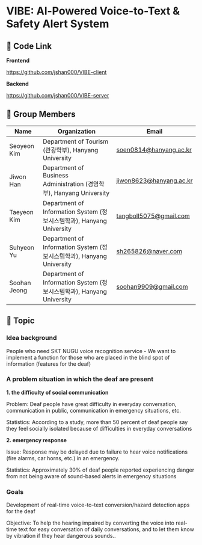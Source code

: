 # VIBE: Al-Powered Voice-to-Text & Safety Alert System

## 🔗 Code Link

**Frontend**

https://github.com/jshan000/VIBE-client

**Backend**

https://github.com/jshan000/VIBE-server


## 📢 Group Members

| Name          | Organization                                              | Email                        |
|---------------|-----------------------------------------------------------|------------------------------|
| Seoyeon Kim   | Department of Tourism (관광학부), Hanyang University       | soen0814@hanyang.ac.kr        |
| Jiwon Han     | Department of Business Administration (경영학부), Hanyang University | jiwon8623@hanyang.ac.kr       |
| Taeyeon Kim   | Department of Information System (정보시스템학과), Hanyang University | tangboll5075@gmail.com        |
| Suhyeon Yu     | Department of Information System (정보시스템학과), Hanyang University | sh265826@naver.com            |
| Soohan Jeong  | Department of Information System (정보시스템학과), Hanyang University | soohan9909@gmail.com          |



## 📖 Topic

### Idea background

People who need SKT NUGU voice recognition service - We want to implement a function for those who are placed in the blind spot of information (features for the deaf)

### A problem situation in which the deaf are present

**1. the difficulty of social communication**

Problem: Deaf people have great difficulty in everyday conversation, communication in public, communication in emergency situations, etc.

Statistics: According to a study, more than 50 percent of deaf people say they feel socially isolated because of difficulties in everyday conversations

**2. emergency response**

Issue: Response may be delayed due to failure to hear voice notifications (fire alarms, car horns, etc.) in an emergency.

Statistics: Approximately 30% of deaf people reported experiencing danger from not being aware of sound-based alerts in emergency situations

### Goals

Development of real-time voice-to-text conversion/hazard detection apps for the deaf

Objective: To help the hearing impaired by converting the voice into real-time text for easy conversation of daily conversations, and to let them know by vibration if they hear dangerous sounds..
